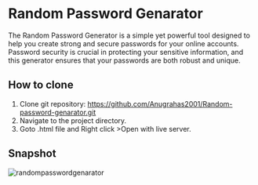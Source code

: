 # Random Password Genarator

The Random Password Generator is a simple yet powerful tool designed to help you create strong and secure passwords for your online accounts. Password security is crucial in protecting your sensitive information, and this generator ensures that your passwords are both robust and unique.

## How to clone
1. Clone git repository: https://github.com/Anugrahas2001/Random-password-genarator.git
2. Navigate to the project directory.
3. Goto .html file and Right click >Open with live server.


## Snapshot
![randompasswordgenarator](https://github.com/Anugrahas2001/Random-password-genarator/assets/153485221/205978aa-0305-4cf8-b753-449cf8a7c2c5)
